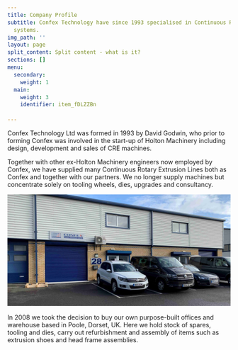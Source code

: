 ```yaml
---
title: Company Profile
subtitle: Confex Technology have since 1993 specialised in Continuous Rotary Extrusion
  systems.
img_path: ''
layout: page
split_content: Split content - what is it?
sections: []
menu:
  secondary:
    weight: 1
  main:
    weight: 3
    identifier: item_fDLZZBn

---
```

Confex Technology Ltd was formed in 1993 by David Godwin, who prior to forming Confex was involved in the start-up of Holton Machinery including design, development and sales of CRE machines.

Together with other ex-Holton Machinery engineers now employed by Confex, we have supplied many Continuous Rotary Extrusion Lines both as Confex and together with our partners. We no longer supply machines but concentrate solely on tooling wheels, dies, upgrades and consultancy.

![Confex Technology Limited](/images/property1_med3.jpg "28 Blackmoor BUnit 28 Glenmore Business Park")

In 2008 we took the decision to buy our own purpose-built offices and warehouse based in Poole, Dorset, UK. Here we hold stock of spares, tooling and dies, carry out refurbishment and assembly of items such as extrusion shoes and head frame assemblies.